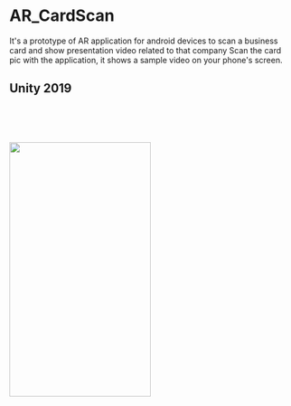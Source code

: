 # AR_CardScan
It's a prototype of AR application for android devices to scan a business card and show presentation video related to that company
Scan the card pic with the application, it shows a sample video on your phone's screen.
## Unity 2019
<br> <br> <br>

<img src="/demo.gif" width="250" height="450"/>
